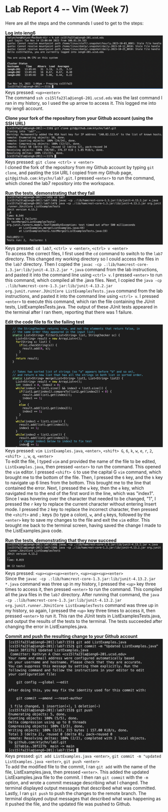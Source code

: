 # Lab Report 4 -- Vim (Week 7)  

Here are all the steps and the commands I used to get to the steps:  

**Log into ieng6** 
![Image](login.png)  
Keys pressed: `<up><enter>`  
The command `ssh cs15lfa23la@ieng6-201.ucsd.edu` was the last command I ran in my history, so I used the up arrow to access it. This logged me into my ieng6 account.   

**Clone your fork of the repository from your Github account (using the SSH URL)**  
![Image](clone.png)  
Keys pressed: `git clone <ctrl> v <enter>`  
I cloned the fork of the repository from my Github account by typing `git clone`, and pasting the `SSH` URL I copied from my Github page, `git@github.com:ktychn/lab7.git`. I pressed `<enter>` to run the command, which cloned the lab7 repository into the workspace.   

**Run the tests, demonstrating that they fail**
![Image](testsFail.png)  
Keys pressed: `cd lab7`, `<ctrl> v <enter>`, `<ctrl> v <enter>`  
To access the correct files, I first used the `cd` command to switch to the `lab7` directory. This changed my working directory so I could access the files in the `lab7` directory. Then I copied the `javac -cp .:lib/hamcrest-core-1.3.jar:lib/junit-4.13.2.jar *.java` command from the lab instructions, and pasted it into the command line using `<ctrl> v`. I pressed `<enter>` to run this command, which compiled all the .java files. Next, I copied the `java -cp .:lib/hamcrest-core-1.3.jar:lib/junit-4.13.2.jar org.junit.runner.JUnitCore ListExamplesTests.java` command from the lab instructions, and pasted it into the command line using `<ctrl> v`. I pressed `<enter>` to execute this command, which ran the file containing the JUnit tests, ListExamplesTests.java. The output of these JUnit tests appeared in the terminal after I ran them, reporting that there was 1 failure.  


**Edit the code file to fix the failing test**
![Image](edit.png)  
Keys pressed: `vim ListExamples.java`, `<enter>`, `<shift> G`, `6`, `k`, `w`, `e`, `r`, `2`, `<shift> ;`, `w`, `q`, `<enter>`  
To edit the file, I typed `vim` and provided the name of the file to be edited, `ListExamples.java`, then pressed `<enter>` to run the command. This opened the `vim` editor. I pressed `<shift> G` to use the capital G `vim` command, which brought me to the bottom of the file. Then, I pressed the `6` key, and the `k` key to navigate up 6 lines from the bottom. This brought me to the line that contained the error. Next, I pressed the `w` key, then the `e` key, which navigated me to the end of the first word in the line, which was "index1". Since I was hovering over the character that needed to be changed, "1", I pressed the `r` key to replace the current character without entering Insert mode. I pressed the `2` key to replace the incorrect character, then pressed the `<shift>` and `;` keys (to type a colon), `w`, and `q` keys, followed by the `<enter>` key to save my changes to the file and exit the `vim` editor. This brought me back to the terminal screen, having saved the change I made to the ListExamples.java code.  


**Run the tests, demonstrating that they now succeed**
![Image](testsPass.png)  
Keys pressed: `<up><up><up><enter>`, `<up><up><up><enter>`  
Since the `javac -cp .:lib/hamcrest-core-1.3.jar:lib/junit-4.13.2.jar *.java` command was three up in my history, I pressed the `<up>` key three times to access it, then pressed `<enter>` to run the command. This compiled all the java files in the `lab7` directory. After running that command, the `java -cp .:lib/hamcrest-core-1.3.jar:lib/junit-4.13.2.jar org.junit.runner.JUnitCore ListExamplesTests` command was three up in my history, so again, I pressed the `<up>` key three times to access it, then pressed `<enter>` to run it. This ran the JUnit tests in ListExamplesTests.java, and output the results of the tests to the terminal. The tests succeeded after changing the error in ListExamples.java.  



**Commit and push the resulting change to your Github account**
![Image](commit.png)  
Keys pressed: `git add ListExamples.java <enter>`, `git commit -m "updated ListExamples.java <enter>`, `git push <enter>`  
To add the modified file to the commit, I ran `git add` with the name of the file, ListExamples.java, then pressed `<enter>`. This added the updated ListExamples.java file to the commit. I then ran `git commit` with the `-m` option, and wrote a commit message describing what I changed. The terminal displayed output messages that described what was committed. Lastly, I ran `git push` to push the changes to the remote branch. The terminal displayed output messages that described what was happening as it pushed the file, and the updated file was pushed to Github.  
